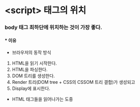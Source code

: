 # \<script\> 태그의 위치

### body 태그 최하단에 위치하는 것이 가장 좋다.

#### * 이유

* 브라우저의 동작 방식

1. HTML을 읽기 시작한다.
2. HTML을 파싱한다.
3. DOM 트리를 생성한다.
4. Render 트리(DOM tree + CSS의 CSSOM 트리 결합)가 생성되고 
5. Display에 표시한다. 

- HTML 태그들을 읽어나가는 도중 <script> 태그를 만나면 파싱을 중단하고 javascript 파일을 로드 후 javascript 코드를 파싱한다. 
- \<script\> 파싱이 완료되면, 그 후에 HTML 파싱이 계속 되다.
- 이로인해 HTML태그들 사이에 script 태그가 위치하면 두가지 문제가 발생!!
  - HTML을 읽는 과정에 스크립트를 만나면 중단 시점이 생기고 그만큼 Display에 표시되는 것이 **지연**된다.
  - DOM 트리가 생성되기전에 자바스크립트가 생성되지도 않은 DOM의 조작을 시도할 수 있다.

- 위와 같은 상황을 막기 위해 script 태그는 body 태그 최하단에 위치하는 게 가장 좋다.

<br/>

<br/>

[출처]<br/>
TCP School http://www.tcpschool.com/javascript/js_datatype_basic